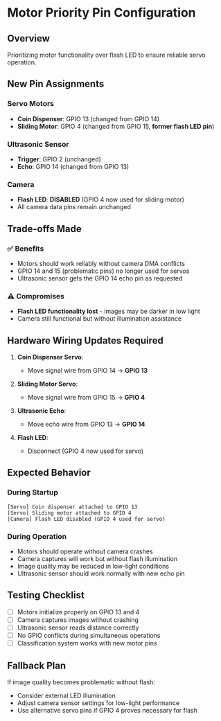 # Motor Priority Pin Configuration

## Overview
Prioritizing motor functionality over flash LED to ensure reliable servo operation.

## New Pin Assignments

### Servo Motors
- **Coin Dispenser**: GPIO 13 (changed from GPIO 14)
- **Sliding Motor**: GPIO 4 (changed from GPIO 15, **former flash LED pin**)

### Ultrasonic Sensor
- **Trigger**: GPIO 2 (unchanged)
- **Echo**: GPIO 14 (changed from GPIO 13)

### Camera
- **Flash LED**: **DISABLED** (GPIO 4 now used for sliding motor)
- All camera data pins remain unchanged

## Trade-offs Made

### ✅ Benefits
- Motors should work reliably without camera DMA conflicts
- GPIO 14 and 15 (problematic pins) no longer used for servos
- Ultrasonic sensor gets the GPIO 14 echo pin as requested

### ⚠️ Compromises
- **Flash LED functionality lost** - images may be darker in low light
- Camera still functional but without illumination assistance

## Hardware Wiring Updates Required

1. **Coin Dispenser Servo**: 
   - Move signal wire from GPIO 14 → **GPIO 13**

2. **Sliding Motor Servo**: 
   - Move signal wire from GPIO 15 → **GPIO 4**

3. **Ultrasonic Echo**: 
   - Move echo wire from GPIO 13 → **GPIO 14**

4. **Flash LED**: 
   - Disconnect (GPIO 4 now used for servo)

## Expected Behavior

### During Startup
```
[Servo] Coin dispenser attached to GPIO 13
[Servo] Sliding motor attached to GPIO 4
[Camera] Flash LED disabled (GPIO 4 used for servo)
```

### During Operation
- Motors should operate without camera crashes
- Camera captures will work but without flash illumination
- Image quality may be reduced in low-light conditions
- Ultrasonic sensor should work normally with new echo pin

## Testing Checklist

- [ ] Motors initialize properly on GPIO 13 and 4
- [ ] Camera captures images without crashing
- [ ] Ultrasonic sensor reads distance correctly
- [ ] No GPIO conflicts during simultaneous operations
- [ ] Classification system works with new motor pins

## Fallback Plan

If image quality becomes problematic without flash:
- Consider external LED illumination
- Adjust camera sensor settings for low-light performance
- Use alternative servo pins if GPIO 4 proves necessary for flash
